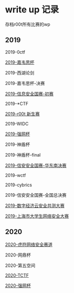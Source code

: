# write up 记录
存档r00t所有比赛的wp
## 2019
2019-0ctf

[2019-嘉韦思杯](2019-ecnu.html)

2019-西湖论剑

2019-嘉韦思杯-决赛

[2019-信息安全国赛-初赛](2019-ciscn.html)

2019-*CTF

[2019-r00t 新生赛](2019-rtctf.html)

2019-WIDC

[2019-强网杯](2019-qwb.html)

2019-神盾杯

2019-神盾杯-final

[2019-信安安全国赛-华东南决赛](2019-ciscn-mid.html)

2019-wctf

2019-cybrics

2019-信安安全国赛-全国总决赛

[2019-数字经济云安全共测大赛](2019-gongce.html)

[2019-上海市大学生网络安全大赛](2019-sh.html)

## 2020

[2020-虎符网络安全赛道](2020-hfctf.html)

2020-网鼎杯

2020-第五空间

[2020-TCTF](2020-tctf.html)

[2020-强网杯](2020-qwb.html)
